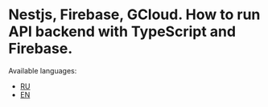 # Nestjs, Firebase, GCloud. How to run API backend with TypeScript and Firebase.

Available languages:
- [RU](./ARTICLE_RU.md)
- [EN](ARTICLE_EN.md)